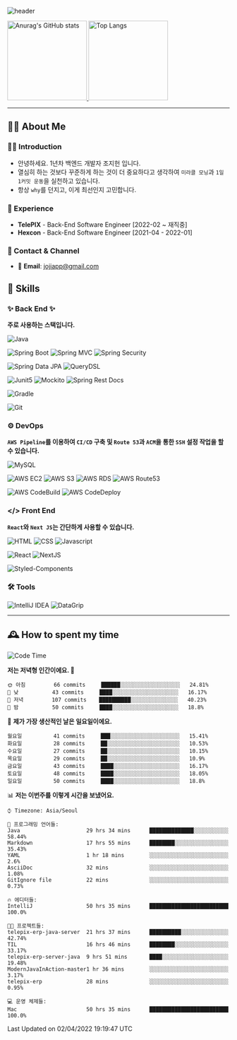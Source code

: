 ![header](https://capsule-render.vercel.app/api?type=transparent&fontColor=6b32af&height=200&text=Java%20Back-End%20Developer&fontSize=60)

<!-- 
[![Anurag's GitHub stats](https://github-readme-stats.vercel.app/api?username=jojiapp&show_icons=true&theme=midnight-purple&locale=kr)](https://github.com/jojiapp/TIL)
 -->
 
<a href="https://github.com/jojiapp/TIL">
  <img height="180px" src="https://github-readme-stats.vercel.app/api?username=jojiapp&show_icons=true&theme=midnight-purple&locale=kr" alt="Anurag's GitHub stats"/>
</a>

<a href="https://github.com/jojiapp/TIL">
  <img height="180px" src="https://github-readme-stats.vercel.app/api/top-langs/?username=jojiapp&theme=midnight-purple&layout=compact&locale=kr" alt="Top Langs"/>
</a>

<!-- 
<a href="https://solved.ac/jojiapp97">
  <img height="180px" src="http://mazassumnida.wtf/api/v2/generate_badge?boj=jojiapp97" alt="Solved.ac프로필"/>
</a>
 -->
---

## 💁‍♂️ About Me

### 🙇‍♂️ Introduction

- 안녕하세요. 1년차 백엔드 개발자 조지헌 입니다.
- 열심히 하는 것보다 꾸준하게 하는 것이 더 중요하다고 생각하여 `미라클 모닝`과 `1일 1커밋 운동`을 실천하고 있습니다.
- 항상 `why`를 던지고, 이게 최선인지 고민합니다.

### 💼 Experience

- **TelePIX** - Back-End Software Engineer [2022-02 ~ 재직중]
- **Hexcon** - Back-End Software Engineer [2021-04 - 2022-01]

### 🤝 Contact & Channel

- 📧 **Email**: jojiapp@gmail.com

## 🔨 Skills

### ✨ Back End ✨

**주로 사용하는 스택입니다.**

![Java](https://img.shields.io/badge/-Java-007396?logo=java&logoColor=white)

![Spring Boot](https://img.shields.io/badge/-Spring%20Boot-6DB33F?logo=spring%20boot&logoColor=white)
![Spring MVC](https://img.shields.io/badge/-Spring%20MVC-6DB33F)
![Spring Security](https://img.shields.io/badge/-Spring%20Security-6DB33F?logo=spring%20security&logoColor=white)

![Spring Data JPA](https://img.shields.io/badge/-Spring%20Data%20JPA-6DB33F?)
![QueryDSL](https://img.shields.io/badge/-QueryDSL-3E4348)

![Junit5](https://img.shields.io/badge/-Junit5-25A162?logo=junit5&logoColor=white)
![Mockito](https://img.shields.io/badge/-Mockito-25A162?)
![Spring Rest Docs](https://img.shields.io/badge/-Spring%20Rest%20Docs-6DB33F)

![Gradle](https://img.shields.io/badge/-Gradle-02303A?logo=gradle&logoColor=white)

![Git](https://img.shields.io/badge/-Git-F05032?logo=git&logoColor=white)

### ⚙️ DevOps

**`AWS Pipeline`를 이용하여 `CI/CD` 구축 및 `Route 53`과 `ACM`을 통한 `SSH` 설정 작업을 할 수 있습니다.**

![MySQL](https://img.shields.io/badge/-MySQL-4479A1?logo=mysql&logoColor=white)

![AWS EC2](https://img.shields.io/badge/-AWS%20EC2-FF9900)
![AWS S3](https://img.shields.io/badge/-AWS%20S3-569A31?logo=Amazon%20S3&logoColor=white)
![AWS RDS](https://img.shields.io/badge/-AWS%20RDS-4053D6)
![AWS Route53](https://img.shields.io/badge/-AWS%20Route53-FF9900)

![AWS CodeBuild](https://img.shields.io/badge/-AWS%20CoddBuild-6DB33F)
![AWS CodeDeploy](https://img.shields.io/badge/-AWS%20CoddDeploy-6DB33F?&)

### </> Front End

**`React`와 `Next JS`는 간단하게 사용할 수 있습니다.**

![HTML](https://img.shields.io/badge/-HTML-E34F26?logo=html5&logoColor=white)
![CSS](https://img.shields.io/badge/-CSS-1572B6?logo=css3&logoColor=white)
![Javascript](https://img.shields.io/badge/-Javascript-F7DF1E?logo=javascript&logoColor=white)

![React](https://img.shields.io/badge/-React-61DAFB?logo=react&logoColor=white)
![NextJS](https://img.shields.io/badge/-NextJS-000000?logo=next.js&logoColor=white)

![Styled-Components](https://img.shields.io/badge/Styled%20Components-DB7093?logo=styledComponents&logoColor=white)

### 🛠 Tools

![IntelliJ IDEA](https://img.shields.io/badge/-IntelliJ%20IDEA-FF0000?logo=intellij%20idea&logoColor=white)
![DataGrip](https://img.shields.io/badge/-DataGrip-512BD4?logo=datagrip&logoColor=white)

---

## 🕰 How to spent my time
<!--START_SECTION:waka-->
![Code Time](http://img.shields.io/badge/Code%20Time-75%20hrs%2022%20mins-blue)

**저는 저녁형 인간이에요. 🦉** 

```text
🌞 아침         66 commits     ██████░░░░░░░░░░░░░░░░░░░   24.81% 
🌆 낮　         43 commits     ████░░░░░░░░░░░░░░░░░░░░░   16.17% 
🌃 저녁         107 commits    ██████████░░░░░░░░░░░░░░░   40.23% 
🌙 밤　         50 commits     ████░░░░░░░░░░░░░░░░░░░░░   18.8%

```
📅 **제가 가장 생산적인 날은 일요일이에요.** 

```text
월요일          41 commits     ███░░░░░░░░░░░░░░░░░░░░░░   15.41% 
화요일          28 commits     ██░░░░░░░░░░░░░░░░░░░░░░░   10.53% 
수요일          27 commits     ██░░░░░░░░░░░░░░░░░░░░░░░   10.15% 
목요일          29 commits     ██░░░░░░░░░░░░░░░░░░░░░░░   10.9% 
금요일          43 commits     ████░░░░░░░░░░░░░░░░░░░░░   16.17% 
토요일          48 commits     ████░░░░░░░░░░░░░░░░░░░░░   18.05% 
일요일          50 commits     ████░░░░░░░░░░░░░░░░░░░░░   18.8%

```


📊 **저는 이번주를 이렇게 시간을 보냈어요.** 

```text
⌚︎ Timezone: Asia/Seoul

💬 프로그래밍 언어들: 
Java                     29 hrs 34 mins      ██████████████░░░░░░░░░░░   58.44% 
Markdown                 17 hrs 55 mins      ████████░░░░░░░░░░░░░░░░░   35.43% 
YAML                     1 hr 18 mins        ░░░░░░░░░░░░░░░░░░░░░░░░░   2.6% 
AsciiDoc                 32 mins             ░░░░░░░░░░░░░░░░░░░░░░░░░   1.08% 
GitIgnore file           22 mins             ░░░░░░░░░░░░░░░░░░░░░░░░░   0.73%

🔥 에디터들: 
IntelliJ                 50 hrs 35 mins      █████████████████████████   100.0%

🐱‍💻 프로젝트들: 
telepix-erp-java-server  21 hrs 37 mins      ██████████░░░░░░░░░░░░░░░   42.74% 
TIL                      16 hrs 46 mins      ████████░░░░░░░░░░░░░░░░░   33.17% 
telepix-erp-server-java  9 hrs 51 mins       ████░░░░░░░░░░░░░░░░░░░░░   19.48% 
ModernJavaInAction-master1 hr 36 mins        ░░░░░░░░░░░░░░░░░░░░░░░░░   3.17% 
telepix-erp              28 mins             ░░░░░░░░░░░░░░░░░░░░░░░░░   0.95%

💻 운영 체제들: 
Mac                      50 hrs 35 mins      █████████████████████████   100.0%

```


 Last Updated on 02/04/2022 19:19:47 UTC
<!--END_SECTION:waka-->

